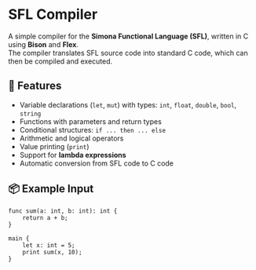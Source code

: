 # SFL Compiler

A simple compiler for the **Simona Functional Language (SFL)**, written in C using **Bison** and **Flex**.  
The compiler translates SFL source code into standard C code, which can then be compiled and executed.

## 🚀 Features

- Variable declarations (`let`, `mut`) with types: `int`, `float`, `double`, `bool`, `string`
- Functions with parameters and return types
- Conditional structures: `if ... then ... else`
- Arithmetic and logical operators
- Value printing (`print`)
- Support for **lambda expressions**
- Automatic conversion from SFL code to C code

## 📦 Example Input

```sfl
func sum(a: int, b: int): int {
    return a + b;
}

main {
    let x: int = 5;
    print sum(x, 10);
}
